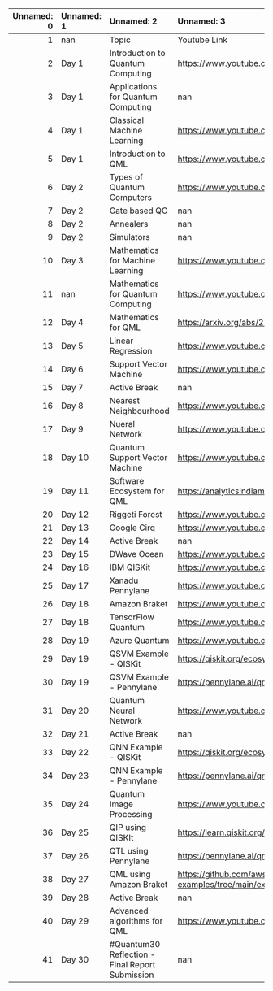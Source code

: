 |   Unnamed: 0 | Unnamed: 1   | Unnamed: 2                                      | Unnamed: 3                                                                                                                           |
|-------------:|:-------------|:------------------------------------------------|:-------------------------------------------------------------------------------------------------------------------------------------|
|            1 | nan          | Topic                                           | Youtube Link                                                                                                                         |
|            2 | Day 1        | Introduction to Quantum Computing               | https://www.youtube.com/watch?v=3-c4xJa7Flk                                                                                          |
|            3 | Day 1        | Applications for Quantum Computing              | nan                                                                                                                                  |
|            4 | Day 1        | Classical Machine Learning                      | https://www.youtube.com/watch?v=yN7ypxC7838                                                                                          |
|            5 | Day 1        | Introduction to QML                             | https://www.youtube.com/watch?v=NqHKr9CGWJ0                                                                                          |
|            6 | Day 2        | Types of Quantum Computers                      | https://www.youtube.com/watch?v=eFIk7wpU5vA                                                                                          |
|            7 | Day 2        | Gate based QC                                   | nan                                                                                                                                  |
|            8 | Day 2        | Annealers                                       | nan                                                                                                                                  |
|            9 | Day 2        | Simulators                                      | nan                                                                                                                                  |
|           10 | Day 3        | Mathematics for Machine Learning                | https://www.youtube.com/watch?v=8onB7rPG4Pk                                                                                          |
|           11 | nan          | Mathematics for Quantum Computing               | https://www.youtube.com/watch?v=IrbJYsep45E&t=348s                                                                                   |
|           12 | Day 4        | Mathematics for QML                             | https://arxiv.org/abs/2101.04255                                                                                                     |
|           13 | Day 5        | Linear Regression                               | https://www.youtube.com/watch?v=E5RjzSK0fvY                                                                                          |
|           14 | Day 6        | Support Vector Machine                          | https://www.youtube.com/watch?v=TtKF996oEl8                                                                                          |
|           15 | Day 7        | Active Break                                    | nan                                                                                                                                  |
|           16 | Day 8        | Nearest Neighbourhood                           | https://www.youtube.com/watch?v=4HKqjENq9OU                                                                                          |
|           17 | Day 9        | Nueral Network                                  | https://www.youtube.com/watch?v=aircAruvnKk                                                                                          |
|           18 | Day 10       | Quantum Support Vector Machine                  | https://www.youtube.com/watch?v=5Kr31IFwJiI                                                                                          |
|           19 | Day 11       | Software Ecosystem for QML                      | https://analyticsindiamag.com/are-we-ready-for-quantum-machine-learning/                                                             |
|           20 | Day 12       | Riggeti Forest                                  | https://www.youtube.com/watch?v=mlVS3hmMHE0                                                                                          |
|           21 | Day 13       | Google Cirq                                     | https://www.youtube.com/watch?v=16ZfkPRVf2w                                                                                          |
|           22 | Day 14       | Active Break                                    | nan                                                                                                                                  |
|           23 | Day 15       | DWave Ocean                                     | https://www.youtube.com/watch?v=d8vnvX8tSkQ                                                                                          |
|           24 | Day 16       | IBM QISKit                                      | https://www.youtube.com/watch?v=Jx7IuJMYtJM                                                                                          |
|           25 | Day 17       | Xanadu Pennylane                                | https://www.youtube.com/watch?v=jTZKKrB47qM                                                                                          |
|           26 | Day 18       | Amazon Braket                                   | https://www.youtube.com/watch?v=rcCWcERVM_I                                                                                          |
|           27 | Day 18       | TensorFlow Quantum                              | https://www.youtube.com/watch?v=-o9AhIz1uvo                                                                                          |
|           28 | Day 19       | Azure Quantum                                   | https://www.youtube.com/watch?v=v7b4J2INq9c&t=313s                                                                                   |
|           29 | Day 19       | QSVM Example - QISKit                           | https://qiskit.org/ecosystem/machine-learning/tutorials/03_quantum_kernel.html                                                       |
|           30 | Day 19       | QSVM Example - Pennylane                        | https://pennylane.ai/qml/demos/tutorial_kernel_based_training                                                                        |
|           31 | Day 20       | Quantum Neural Network                          | https://www.youtube.com/watch?v=plcKVSld6ak                                                                                          |
|           32 | Day 21       | Active Break                                    | nan                                                                                                                                  |
|           33 | Day 22       | QNN Example - QISKit                            | https://qiskit.org/ecosystem/machine-learning/tutorials/01_neural_networks.html                                                      |
|           34 | Day 23       | QNN Example - Pennylane                         | https://pennylane.ai/qml/demos/learning2learn                                                                                        |
|           35 | Day 24       | Quantum Image Processing                        | https://www.youtube.com/watch?v=USxaZI1XPjg                                                                                          |
|           36 | Day 25       | QIP using QISKIt                                | https://learn.qiskit.org/course/ch-applications/quantum-edge-detection                                                               |
|           37 | Day 26       | QTL using Pennylane                             | https://pennylane.ai/qml/demos/tutorial_quantum_transfer_learning                                                                    |
|           38 | Day 27       | QML using Amazon Braket                         | https://github.com/aws/amazon-braket-examples/tree/main/examples/hybrid_jobs/1_Quantum_machine_learning_in_Amazon_Braket_Hybrid_Jobs |
|           39 | Day 28       | Active Break                                    | nan                                                                                                                                  |
|           40 | Day 29       | Advanced algorithms for QML                     | https://www.youtube.com/watch?v=yzcWIz5pfOs                                                                                          |
|           41 | Day 30       | #Quantum30 Reflection - Final Report Submission | nan                                                                                                                                  |